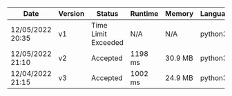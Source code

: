 |Date|Version|Status|Runtime|Memory|Language|
|---|---|---|---|---|---|
|12/05/2022 20:35|v1|Time Limit Exceeded|N/A|N/A|python3|
|12/05/2022 21:10|v2|Accepted|1198 ms|30.9 MB|python3|
|12/04/2022 21:15|v3|Accepted|1002 ms|24.9 MB|python3|
